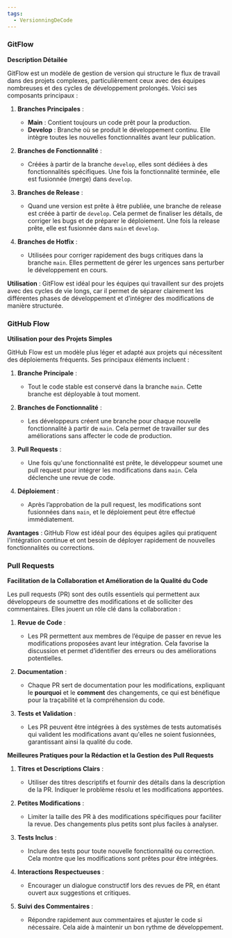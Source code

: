 ```yaml
---
tags:
  - VersionningDeCode
---
```

### GitFlow

**Description Détailée**

GitFlow est un modèle de gestion de version qui structure le flux de travail dans des projets complexes, particulièrement ceux avec des équipes nombreuses et des cycles de développement prolongés. Voici ses composants principaux :

1. **Branches Principales** :
    
    - **Main** : Contient toujours un code prêt pour la production.
    - **Develop** : Branche où se produit le développement continu. Elle intègre toutes les nouvelles fonctionnalités avant leur publication.
2. **Branches de Fonctionnalité** :
    
    - Créées à partir de la branche `develop`, elles sont dédiées à des fonctionnalités spécifiques. Une fois la fonctionnalité terminée, elle est fusionnée (merge) dans `develop`.
3. **Branches de Release** :
    
    - Quand une version est prête à être publiée, une branche de release est créée à partir de `develop`. Cela permet de finaliser les détails, de corriger les bugs et de préparer le déploiement. Une fois la release prête, elle est fusionnée dans `main` et `develop`.
4. **Branches de Hotfix** :
    
    - Utilisées pour corriger rapidement des bugs critiques dans la branche `main`. Elles permettent de gérer les urgences sans perturber le développement en cours.

**Utilisation** : GitFlow est idéal pour les équipes qui travaillent sur des projets avec des cycles de vie longs, car il permet de séparer clairement les différentes phases de développement et d’intégrer des modifications de manière structurée.

### GitHub Flow

**Utilisation pour des Projets Simples**

GitHub Flow est un modèle plus léger et adapté aux projets qui nécessitent des déploiements fréquents. Ses principaux éléments incluent :

1. **Branche Principale** :
    
    - Tout le code stable est conservé dans la branche `main`. Cette branche est déployable à tout moment.
2. **Branches de Fonctionnalité** :
    
    - Les développeurs créent une branche pour chaque nouvelle fonctionnalité à partir de `main`. Cela permet de travailler sur des améliorations sans affecter le code de production.
3. **Pull Requests** :
    
    - Une fois qu'une fonctionnalité est prête, le développeur soumet une pull request pour intégrer les modifications dans `main`. Cela déclenche une revue de code.
4. **Déploiement** :
    
    - Après l’approbation de la pull request, les modifications sont fusionnées dans `main`, et le déploiement peut être effectué immédiatement.

**Avantages** : GitHub Flow est idéal pour des équipes agiles qui pratiquent l'intégration continue et ont besoin de déployer rapidement de nouvelles fonctionnalités ou corrections.

### Pull Requests

**Facilitation de la Collaboration et Amélioration de la Qualité du Code**

Les pull requests (PR) sont des outils essentiels qui permettent aux développeurs de soumettre des modifications et de solliciter des commentaires. Elles jouent un rôle clé dans la collaboration :

1. **Revue de Code** :
    
    - Les PR permettent aux membres de l’équipe de passer en revue les modifications proposées avant leur intégration. Cela favorise la discussion et permet d’identifier des erreurs ou des améliorations potentielles.
2. **Documentation** :
    
    - Chaque PR sert de documentation pour les modifications, expliquant le **pourquoi** et le **comment** des changements, ce qui est bénéfique pour la traçabilité et la compréhension du code.
3. **Tests et Validation** :
    
    - Les PR peuvent être intégrées à des systèmes de tests automatisés qui valident les modifications avant qu'elles ne soient fusionnées, garantissant ainsi la qualité du code.

**Meilleures Pratiques pour la Rédaction et la Gestion des Pull Requests**

1. **Titres et Descriptions Clairs** :
    
    - Utiliser des titres descriptifs et fournir des détails dans la description de la PR. Indiquer le problème résolu et les modifications apportées.
2. **Petites Modifications** :
    
    - Limiter la taille des PR à des modifications spécifiques pour faciliter la revue. Des changements plus petits sont plus faciles à analyser.
3. **Tests Inclus** :
    
    - Inclure des tests pour toute nouvelle fonctionnalité ou correction. Cela montre que les modifications sont prêtes pour être intégrées.
4. **Interactions Respectueuses** :
    
    - Encourager un dialogue constructif lors des revues de PR, en étant ouvert aux suggestions et critiques.
5. **Suivi des Commentaires** :
    
    - Répondre rapidement aux commentaires et ajuster le code si nécessaire. Cela aide à maintenir un bon rythme de développement.